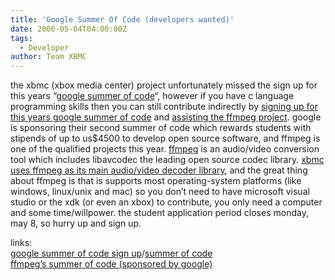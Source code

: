 ```yaml
---
title: 'Google Summer Of Code (developers wanted)'
date: 2006-05-04T04:00:00Z
tags:
  - Developer
author: Team XBMC
---
```

the xbmc (xbox media center) project unfortunately missed the sign up for this years “[google summer of code](https://developers.google.com/open-source/gsoc/2008/?csw=1)“, however if you have c language programming skills then you can still contribute indirectly by [signing up for this years google summer of code](http://code.google.com/soc/student_step1.html) and [assisting the ffmpeg project](https://wiki.multimedia.cx/index.php/Ffmpeg_summer_of_code). google is sponsoring their second summer of code which rewards students with stipends of up to us$4500 to develop open source software, and ffmpeg is one of the qualified projects this year. [ffmpeg](http://ffmpeg.sourceforge.net/index.php) is an audio/video conversion tool which includes libavcodec the leading open source codec library. [xbmc uses ffmpeg as its main audio/video decoder library](http://www.xboxmediaplayer.de/cgi-bin/forums/ikonboard.pl?act=st;f=4;t=1921), and the great thing about ffmpeg is that is supports most operating-system platforms (like windows, linux/unix and mac) so you don’t need to have microsoft visual studio or the xdk (or even an xbox) to contribute, you only need a computer and some time/willpower. the student application period closes monday, may 8, so hurry up and sign up.

 links:   
[google summer of code sign up](http://code.google.com/soc/student_step1.html)/[summer of code](https://developers.google.com/open-source/gsoc/?csw=1)  
[ffmpeg’s summer of code (sponsored by google)](https://wiki.multimedia.cx/index.php/Ffmpeg_summer_of_code)

 